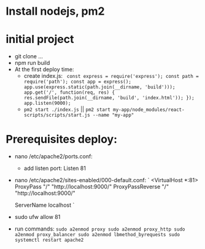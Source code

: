 # Install nodejs, pm2
# initial project
- git clone ...
- npm run build
- At the first deploy time: 
    + create index.js: 
        ` const express = require('express');
        const path = require('path');
        const app = express();
        app.use(express.static(path.join(__dirname, 'build')));
        app.get('/', function(req, res) {
        res.sendFile(path.join(__dirname, 'build', 'index.html'));
        });
        app.listen(9000);`
    + `pm2 start ./index.js` || `pm2 start my-app/node_modules/react-scripts/scripts/start.js --name "my-app"`
# Prerequisites deploy:

- nano /etc/apache2/ports.conf: 
    + add listen port: Listen 81
- nano /etc/apache2/sites-enabled/000-default.conf:
    `
    <VirtualHost *:81>
    ProxyPass "/" "http://localhost:9000/"
    ProxyPassReverse "/" "http://localhost:9000/"

    ServerName localhost
    </VirtualHost>
    `
- sudo ufw allow 81 
- run commands:
    `
    sudo a2enmod proxy
    sudo a2enmod proxy_http
    sudo a2enmod proxy_balancer
    sudo a2enmod lbmethod_byrequests
    sudo systemctl restart apache2
    `
    